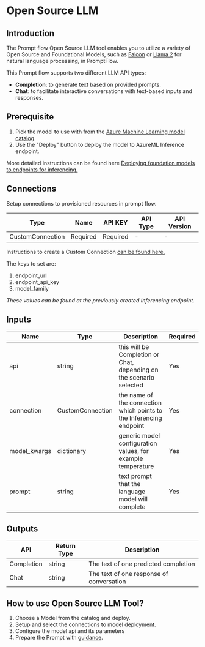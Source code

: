 # Open Source LLM

## Introduction

The Prompt flow Open Source LLM tool enables you to utilize a variety of Open Source and Foundational Models, such as [Falcon](https://aka.ms/AAlc25c) or [Llama 2](https://aka.ms/AAlc258) for natural language processing, in PromptFlow.

This Prompt flow supports two different LLM API types:

- **Completion**: to generate text based on provided prompts.
- **Chat**: to facilitate interactive conversations with text-based inputs and responses.

## Prerequisite

1. Pick the model to use with from the [Azure Machine Learning model catalog](https://ml.azure.com/model/catalog).
2. Use the "Deploy" button to deploy the model to AzureML Inference endpoint.

More detailed instructions can be found here [Deploying foundation models to endpoints for inferencing.](https://learn.microsoft.com/en-us/azure/machine-learning/how-to-use-foundation-models?view=azureml-api-2#deploying-foundation-models-to-endpoints-for-inferencing)

## **Connections**

Setup connections to provisioned resources in prompt flow.

| Type        | Name     | API KEY  | API Type | API Version |
|-------------|----------|----------|----------|-------------|
| CustomConnection | Required | Required | -        | -           |

Instructions to create a Custom Connection [can be found here.](https://learn.microsoft.com/en-us/azure/machine-learning/prompt-flow/how-to-integrate-with-langchain?view=azureml-api-2#create-a-connection)

The keys to set are:

1. endpoint_url
2. endpoint_api_key
3. model_family

*These values can be found at the previously created Inferencing endpoint.*

## Inputs

| Name                   | Type        | Description                                                                             | Required |
|------------------------|-------------|-----------------------------------------------------------------------------------------|----------|
| api | string | this will be Completion or Chat, depending on the scenario selected | Yes |
| connection | CustomConnection | the name of the connection which points to the Inferencing endpoint | Yes |
| model_kwargs | dictionary | generic model configuration values, for example temperature | Yes |
| prompt | string | text prompt that the language model will complete | Yes |

## Outputs

| API        | Return Type | Description                              |
|------------|-------------|------------------------------------------|
| Completion | string      | The text of one predicted completion     |
| Chat       | string      | The text of one response of conversation |

## How to use Open Source LLM Tool?

1. Choose a Model from the catalog and deploy.
2. Setup and select the connections to model deployment.
3. Configure the model api and its parameters
4. Prepare the Prompt with [guidance](./prompt-tool.md#how-to-write-prompt).
